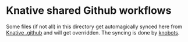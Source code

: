 # Knative shared Github workflows

Some files (if not all) in this directory get automagically synced here from
[Knative .github](https://github.com/knative/.github) and will get
overridden. The syncing is done by
[knobots](https://github.com/mattmoor/knobots).
